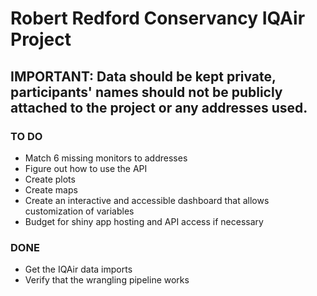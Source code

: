 # Robert Redford Conservancy IQAir Project

## IMPORTANT: Data should be kept private, participants' names should not be publicly attached to the project or any addresses used.

### TO DO

 * Match 6 missing monitors to addresses
 * Figure out how to use the API
 * Create plots
 * Create maps
 * Create an interactive and accessible dashboard that allows customization of variables
 * Budget for shiny app hosting and API access if necessary
 
### DONE

- Get the IQAir data imports
- Verify that the wrangling pipeline works